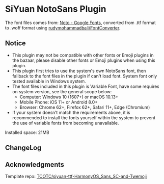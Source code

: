 # SiYuan NotoSans Plugin

The font files comes from: [Noto - Google Fonts](https://fonts.google.com/noto), converted from .ttf format to .woff format using [rudymohammadbali/FontConverter](https://github.com/rudymohammadbali/FontConverter).

## Notice

- This plugin may not be compatible with other fonts or Emoji plugins in the bazaar, please disable other fonts or Emoji plugins when using this plugin.
- This plugin first tries to use the system's own NotoSans font, then fallback to the font files in the plugin if can't load font. System font only tested available in Windows system.
- The font files included in this plugin is Variable Font, have some requires on system version, see the general scope below:
  - Computer: Windows 10 (1607+) or macOS 10.13+
  - Mobile Phone: iOS 11+ or Android 8.0+
  - Browser: Chrome 62+, Firefox 62+, Safari 11+, Edge (Chromium)
- If your system doesn't match the requirements above, it is recommended to install the fonts yourself within the system to prevent the use of variable fonts from becoming unavailable.

Installed space: 21MB

## ChangeLog

## Acknowledgments

Template repo: [TCOTC/siyuan-ttf-HarmonyOS_Sans_SC-and-Twemoji](https://github.com/TCOTC/siyuan-ttf-HarmonyOS_Sans_SC-and-Twemoji)
